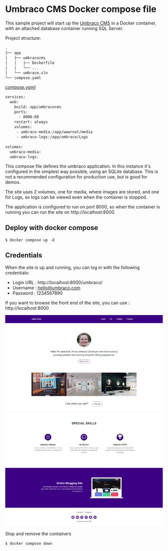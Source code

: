 # Umbraco CMS Docker compose file

This sample project will start up the [Umbraco CMS](https://github.com/umbraco/Umbraco-CMS/) in a Docker container, with an attached database container running SQL Server. 

Project structure:
```
.
├── app
│   ├── umbracocms
|   │   ├── Dockerfile
|   |   └── ...
│   └── umbraco.sln
└── compose.yaml
```

[_compose.yaml_](compose.yaml)
```
services:
  web:
    build: app/umbracocms
    ports:
      - 8000:80
    restart: always
    volumes:
     - umbraco-media:/app/wwwroot/media     
     - umbraco-logs:/app/umbraco/Logs     
     
volumes:
  umbraco-media:
  umbraco-logs:
```

This compose file defines the umbraco application. In this instance it's configured in the simplest way possible, using an SQLite database. This is not a recommended configuration for production use, but is good for demos. 

The site uses 2 volumes, one for media, where images are stored, and one for Logs, so logs can be viewed even when the container is stopped.

The application is configured to run on port 8000, so when the container is running you can run the site on http://localhost:8000.

## Deploy with docker compose

```
$ docker compose up -d
```

## Credentials

When the site is up and running, you can log in with the following credentials:

- Login URL : http://localhost:8000/umbraco/
- Username : hello@umbraco.com
- Password : 1234567890

If you want to browse the front end of the site, you can use : http://localhost:8000

![page](media/umbraco_sample.jpeg)

Stop and remove the containers

```
$ docker compose down
```